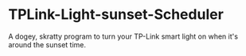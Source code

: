 # TPLink-Light-sunset-Scheduler
A dogey, skratty program to turn your TP-Link smart light on when it's around the sunset time.
